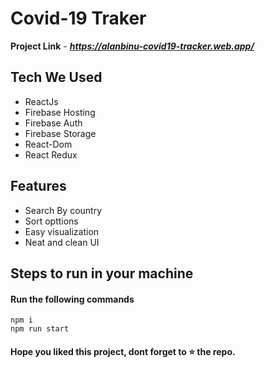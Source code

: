 # Covid-19 Traker

**Project Link** - ***https://alanbinu-covid19-tracker.web.app/***

## Tech We Used

- ReactJs
- Firebase Hosting
- Firebase Auth
- Firebase Storage
- React-Dom
- React Redux

## Features

- Search By country
- Sort opttions
- Easy visualization
- Neat and clean UI

## Steps to run in your machine

#### Run the following commands
```
npm i
npm run start
```




#### Hope you liked this project, dont forget to ⭐ the repo.
